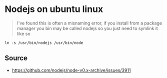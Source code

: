﻿# Nodejs on ubuntu linux

> I've found this is often a misnaming error, if you install from a package manager you bin may be called nodejs so you just need to symlink it like so

    ln -s /usr/bin/nodejs /usr/bin/node

## Source

- <https://github.com/nodejs/node-v0.x-archive/issues/3911>
